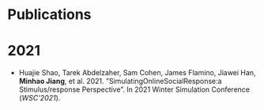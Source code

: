 # Publications

# 2021

* Huajie Shao, Tarek Abdelzaher, Sam Cohen, James Flamino, Jiawei Han, **Minhao Jiang**, et al. 2021. ”SimulatingOnlineSocialResponse:a Stimulus/response Perspective”. In 2021 Winter Simulation Conference (*WSC'2021*). 
